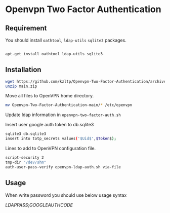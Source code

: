 # Openvpn Two Factor Authentication

## Requirement
You should install  ```oathtool```, ```ldap-utils``` ```sqlite3``` packages.
```bash

apt-get install oathtool ldap-utils sqlite3
```

## Installation

```bash
wget https://github.com/kzltp/Openvpn-Two-Factor-Authentication/archive/refs/heads/main.zip
unzip main.zip

```
Move all files to OpenVPN home directory.

```bash
mv Openvpn-Two-Factor-Authentication-main/* /etc/openvpn
```

Update ldap information in ```openvpn-two-factor-auth.sh``` 

Insert user google auth token to db.sqlite3

```bash
sqlite3 db.sqlite3
insert into totp_secrets values('$Uid$',$Token$);
```

Lines to add to OpenVPN configuration file.

```bash
script-security 2
tmp-dir "/dev/shm"
auth-user-pass-verify openvpn-ldap-auth.sh via-file
```
## Usage

When write password you should use below usage syntax

$LDAPPASS$;$GOOGLEAUTHCODE$
